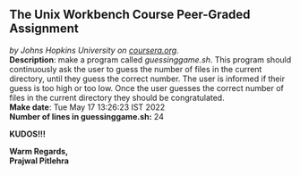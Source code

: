 ## The Unix Workbench Course Peer-Graded Assignment
*by Johns Hopkins University on [coursera.org](https://www.coursera.org/).*
\
**Description**: make a program called *guessinggame.sh*. This program should continuously ask the user to guess the number of files in the current directory, until they guess the correct number. The user is informed if their guess is too high or too low. Once the user guesses the correct number of files in the current directory they should be congratulated.
\
**Make date**: Tue May 17 13:26:23 IST 2022
\
**Number of lines in guessinggame.sh:** 24

**KUDOS!!!**

**Warm Regards,**
\
**Prajwal Pitlehra**
